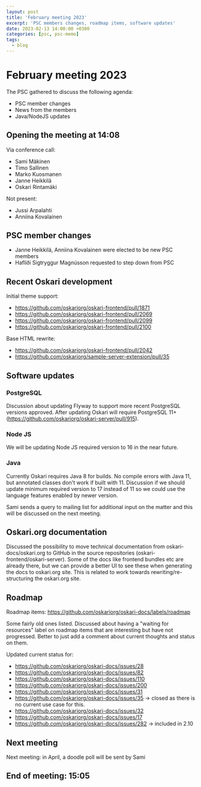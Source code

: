```yaml
---
layout: post
title: 'February meeting 2023'
excerpt: 'PSC members changes, roadmap items, software updates'
date: 2023-02-13 14:00:00 +0300
categories: [psc, psc-memo]
tags:
  - blog
---
```


# February meeting 2023

The PSC gathered to discuss the following agenda:

- PSC member changes
- News from the members
- Java/NodeJS updates

## Opening the meeting at 14:08

Via conference call:

- Sami Mäkinen
- Timo Sallinen
- Marko Kuosmanen
- Janne Heikkilä
- Oskari Rintamäki

Not present:

- Jussi Arpalahti
- Anniina Kovalainen

## PSC member changes

- Janne Heikkilä, Anniina Kovalainen were elected to be new PSC members
- Hafliði Sigtryggur Magnússon requested to step down from PSC

## Recent Oskari development

Initial theme support:

- https://github.com/oskariorg/oskari-frontend/pull/1871
- https://github.com/oskariorg/oskari-frontend/pull/2069
- https://github.com/oskariorg/oskari-frontend/pull/2099
- https://github.com/oskariorg/oskari-frontend/pull/2100

Base HTML rewrite:

- https://github.com/oskariorg/oskari-frontend/pull/2042
- https://github.com/oskariorg/sample-server-extension/pull/35

## Software updates

### PostgreSQL

Discussion about updating Flyway to support more recent PostgreSQL versions approved. After updating Oskari will require PostgreSQL 11+ (https://github.com/oskariorg/oskari-server/pull/915).

### Node JS

We will be updating Node JS required version to 16 in the near future.

### Java

Currently Oskari requires Java 8 for builds. No compile errors with Java 11, but annotated classes don't work if built with 11. Discussion if we should update minimum required version to 17 instead of 11 so we could use the language features enabled by newer version.

Sami sends a query to mailing list for additional input on the matter and this will be discussed on the next meeting.

## Oskari.org documentation

Discussed the possibility to move technical documentation from oskari-docs/oskari.org to GitHub in the source repositories (oskari-frontend/oskari-server). Some of the docs like frontend bundles etc are already there, but we can provide a better UI to see these when generating the docs to oskari.org site. This is related to work towards rewriting/re-structuring the oskari.org site.

## Roadmap

Roadmap items: https://github.com/oskariorg/oskari-docs/labels/roadmap

Some fairly old ones listed. Discussed about having a "waiting for resources" label on roadmap items that are interesting but have not progressed. Better to just add a comment about current thoughts and status on them.

Updated current status for:

- https://github.com/oskariorg/oskari-docs/issues/28
- https://github.com/oskariorg/oskari-docs/issues/82
- https://github.com/oskariorg/oskari-docs/issues/110
- https://github.com/oskariorg/oskari-docs/issues/200
- https://github.com/oskariorg/oskari-docs/issues/31
- https://github.com/oskariorg/oskari-docs/issues/35 -> closed as there is no current use case for this.
- https://github.com/oskariorg/oskari-docs/issues/32
- https://github.com/oskariorg/oskari-docs/issues/17
- https://github.com/oskariorg/oskari-docs/issues/282 -> included in 2.10

## Next meeting

Next meeting: in April, a doodle poll will be sent by Sami

## End of meeting: 15:05
